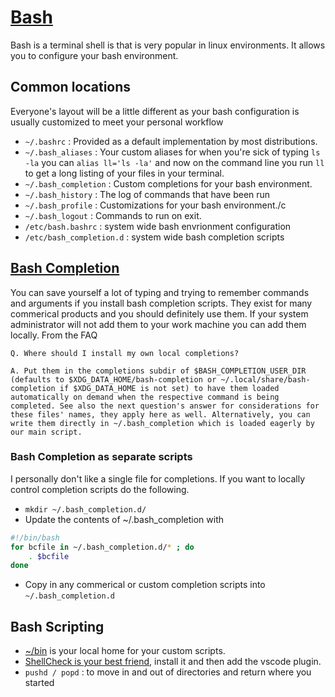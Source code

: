 # [Bash](https://en.wikipedia.org/wiki/Bash_(Unix_shell))
Bash is a terminal shell is that is very popular in linux environments. It allows you to configure your bash environment.

## Common locations
Everyone's layout will be a little different as your bash configuration is usually customized to meet your personal workflow
* `~/.bashrc` : Provided as a default implementation by most distributions.
* `~/.bash_aliases` : Your custom aliases for when you're sick of typing `ls -la` you can `alias ll='ls -la'` and now on the command line you run `ll` to get a long listing of your files in your terminal.
* `~/.bash_completion` : Custom completions for your bash environment.
* `~/.bash_history` : The log of commands that have been run
* `~/.bash_profile` : Customizations for your bash environment./c
* `~/.bash_logout` : Commands to run on exit.
* `/etc/bash.bashrc` : system wide bash envrionment configuration
* `/etc/bash_completion.d` : system wide bash completion scripts

## [Bash Completion](https://github.com/scop/bash-completion/blob/master/README.md)
You can save yourself a lot of typing and trying to remember commands and arguments if you install bash completion scripts. They exist for many commerical products and you should definitely use them. If your system administrator will not add them to your work machine you can add them locally. From the FAQ

    Q. Where should I install my own local completions?

    A. Put them in the completions subdir of $BASH_COMPLETION_USER_DIR (defaults to $XDG_DATA_HOME/bash-completion or ~/.local/share/bash-completion if $XDG_DATA_HOME is not set) to have them loaded automatically on demand when the respective command is being completed. See also the next question's answer for considerations for these files' names, they apply here as well. Alternatively, you can write them directly in ~/.bash_completion which is loaded eagerly by our main script.

### Bash Completion as separate scripts
I personally don't like a single file for completions. If you want to locally control completion scripts do the following.
* `mkdir ~/.bash_completion.d/`
* Update the contents of ~/.bash_completion with
```bash
#!/bin/bash 
for bcfile in ~/.bash_completion.d/* ; do
    . $bcfile
done
```
* Copy in any commerical or custom completion scripts into `~/.bash_completion.d`

## Bash Scripting
* [~/bin](https://unix.stackexchange.com/a/36874) is your local home for your custom scripts.
* [ShellCheck is your best friend](https://github.com/koalaman/shellcheck), install it and then add the vscode plugin.
* `pushd / popd` : to move in and out of directories and return where you started